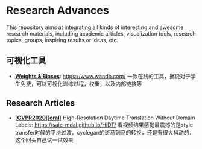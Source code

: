 # Research Advances

This repository aims at integrating all kinds of interesting and awesome research materials, including academic articles, visualization tools, research topics, groups, inspiring results or ideas, etc.

## 可视化工具
- [**Weights & Biases**](https://www.wandb.com/): https://www.wandb.com/
一款在线的工具，据说对于学生免费，可以可视化训练过程，权重，以及内部链接等

## Research Articles
- [[**CVPR2020**]()][[**oral**]()] High-Resolution Daytime Translation Without Domain Labels: https://saic-mdal.github.io/HiDT/
看视频结果感觉最震撼的是style transfer时候的平滑过渡，cyclegan的斑马到马的转换，还是有很大抖动的，这个回头自己试一试效果
